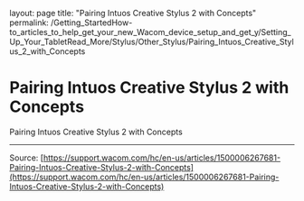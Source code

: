 layout: page
title: "Pairing Intuos Creative Stylus 2 with Concepts"
permalink: /Getting_StartedHow-to_articles_to_help_get_your_new_Wacom_device_setup_and_get_y/Setting_Up_Your_TabletRead_More/Stylus/Other_Stylus/Pairing_Intuos_Creative_Stylus_2_with_Concepts

# Pairing Intuos Creative Stylus 2 with Concepts

Pairing Intuos Creative Stylus 2 with Concepts

---
Source: [https://support.wacom.com/hc/en-us/articles/1500006267681-Pairing-Intuos-Creative-Stylus-2-with-Concepts](https://support.wacom.com/hc/en-us/articles/1500006267681-Pairing-Intuos-Creative-Stylus-2-with-Concepts)
